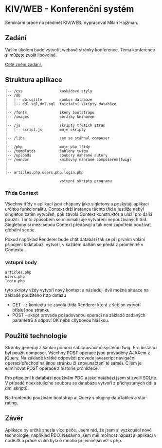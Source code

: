 # KIV/WEB - Konferenční systém

Seminární práce na předmět KIV/WEB. Vypracoval Milan Hajžman.

## Zadání

Vaším úkolem bude vytvořit webové stránky konference.  Téma konference si můžete zvolit libovolné.

[Celé znění zadání.](SPECS.md)

## Struktura aplikace

```
|-- /css                 kaskádové styly
|-- /db
|   |-- db.sqlite        soubor databáze
|   |-- ddl.sql,dml.sql  iniciační skripty databáze
|
|-- /fonts               ikony bootstrapu
|-- /images              obrázky knihoven
|
|-- /js                  skripty třetích stran
|   |-- script.js        moje skripty
|
|-- /libs                sem se stáhnul composer
|
|-- /php                 moje php třídy
|-- /templates           šablony twigu
|-- /uploads             soubory nahrané autory
|-- /vendor              knihovny nahrané composerem(twig)
|
|
|-- articles.php,users.php,login.php 
                        
                         vstupní skripty programu
```
### Třída Context
Všechny třídy v aplikaci jsou chápany jako sigletony a poskytují aplikaci určitou funkcionalitu.
Context drží instance těchto tříd a jestliže nebyl singleton zatím vytvořen, 
pak zavolá Context konstruktor a uloží pro další použití. Tímto způsobem se minimalizuje vytváření nepoužívaných tříd.
Singletony si mezi sebou Context předávají a tak není zapotřebí používat globální scope.

Pokud například Renderer bude chtít databázi tak se při prvním volání připojení k databázi vytvoří, v každém dalším se předá z proměnné v Contextu.

### vstupní body
```
articles.php
users.php
login.php
```

  tyto skripty vždy vytvoří nový kontext a následují dvě možné situace na základě použitého http dotazu
- GET - z kontextu se zavolá třída Renderer která z šablon vytvoří příslušnou stránku
- POST - skript provede požadovanou operaci na základě zadaných parametrů a odpoví OK nebo chybovou hláškou.


## Použité technologie

Stránky generuji z šablon pomocí šablonovacího systému twig. Pro instalaci byl použit composer.
Všechny POST operace jsou prováděny AJAXem z jQuery. Na základě krátké odpovědi provede javascript navigační operaci(přechod na jinou stránku či znovunačtení té samé).
Cílem je eliminovat POST operace z historie prohlížeče.

Pro připojení k databázi používám PDO a jako databázi jsem si zvolil SQLite. V případě neexistujícího souboru se databáze vytvoří z přichystaných ddl a dml skriptů.

Na frontendu používám bootstrap a jQuery s pluginy dataTables a star-rating.

## Závěr
Aplikace by určitě snesla více péče.
 Jsem rád, že jsem si vyzkoušel nové technologie, například PDO.
 Nedávno jsem měl mořnost napsat si aplikaci v nodeJS a práce s ním byla o mnoho příjemnější než s php.
